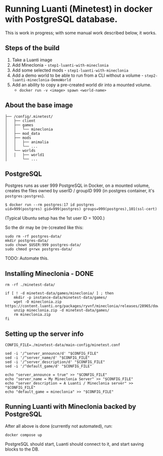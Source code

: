 
# Running Luanti (Minetest) in docker with PostgreSQL database.

This is work in progress; with some manual work described below, it works.


## Steps of the build

1. Take a Luanti image
2. Add Mineclonia - `step1-luanti-with-mineclonia`
3. Add some selected mods - `step1-luanti-with-mineclonia`
4. Add a demo world to be able to run from a CLI without a volume - `step2-luanti-mineclonia-DemoWorld`
5. Add an ability to copy a pre-created world dir into a mounted volume.
   * `docker run -v <image> spawn <world-name>`


## About the base image

```
├── /config/.minetest/
│   ├── client
│   ├── games
│   │   └── mineclonia
│   ├── mod_data
│   ├── mods
│   │   ├── animalia
│   │   └── ...
│   └── worlds
│   │   ├── world1
│       └── ...
```


## PostgreSQL
Postgres runs as user 999
PostgreSQL in Docker, on a mounted volume, creates the files owned by userID / groupID 999 (in postgres container, it's `postgres:postgres`).
```
$ docker run --rm postgres:17 id postgres
uid=999(postgres) gid=999(postgres) groups=999(postgres),101(ssl-cert)
```

(Typical Ubuntu setup has the 1st user ID = 1000.)

So the dir may be (re-)created like this:

```
sudo rm -rf postgres-data/
mkdir postgres-data/
sudo chown $USER:999 postgres-data/
sudo chmod g+rwx postgres-data/
```
TODO: Automate this.

## Installing Mineclonia - DONE
```
rm -rf ./minetest-data/

if [ ! -d minetest-data/games/mineclonia/ ] ; then
    mkdir -p instance-data/minetest-data/games/
    wget -O mineclonia.zip https://content.luanti.org/packages/ryvnf/mineclonia/releases/28965/download/
    unzip mineclonia.zip -d minetest-data/games/
    rm mineclonia.zip
fi
```

## Setting up the server info

```
CONFIG_FILE=./minetest-data/main-config/minetest.conf

sed -i '/^server_announce/d' "$CONFIG_FILE"
sed -i '/^server_name/d' "$CONFIG_FILE"
sed -i '/^server_description/d' "$CONFIG_FILE"
sed -i '/^default_game/d' "$CONFIG_FILE"

echo "server_announce = true" >> "$CONFIG_FILE"
echo "server_name = My Mineclonia Server" >> "$CONFIG_FILE"
echo "server_description = A Luanti / Mineclonia server" >> "$CONFIG_FILE"
echo "default_game = mineclonia" >> "$CONFIG_FILE"
```

## Running Luanti with Mineclonia backed by PostgreSQL

After all above is done (currently not automated), run:

```
docker compose up
```

PostgreSQL should start, Luanti should connect to it, and start saving blocks to the DB.